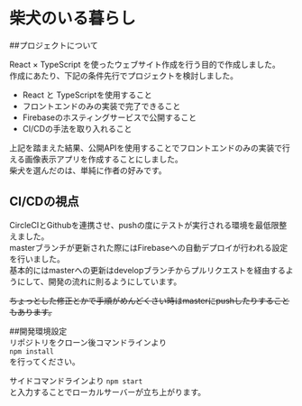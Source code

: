 # 柴犬のいる暮らし

##プロジェクトについて
  
React × TypeScript を使ったウェブサイト作成を行う目的で作成しました。  
作成にあたり、下記の条件先行でプロジェクトを検討しました。

- React と TypeScriptを使用すること
- フロントエンドのみの実装で完了できること
- Firebaseのホスティングサービスで公開すること
- CI/CDの手法を取り入れること

上記を踏まえた結果、公開APIを使用することでフロントエンドのみの実装で行える画像表示アプリを作成することにしました。  
柴犬を選んだのは、単純に作者の好みです。

## CI/CDの視点
CircleCIとGithubを連携させ、pushの度にテストが実行される環境を最低限整えました。  
masterブランチが更新された際にはFirebaseへの自動デプロイが行われる設定を行いました。  
基本的にはmasterへの更新はdevelopブランチからプルリクエストを経由するようにして、開発の流れに則るようにしています。  
  
~~ちょっとした修正とかで手順がめんどくさい時はmasterにpushしたりすることもあります。~~　　
  
  
##開発環境設定  
リポジトリをクローン後コマンドラインより  
`npm install`  
を行ってください。  
  
サイドコマンドラインより
`npm start`  
と入力することでローカルサーバーが立ち上がります。
